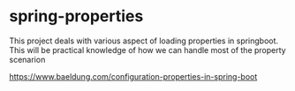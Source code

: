 # spring-properties
This project deals with various aspect of loading properties in springboot. 
This will be practical knowledge of how we can handle most of the property scenarion

https://www.baeldung.com/configuration-properties-in-spring-boot